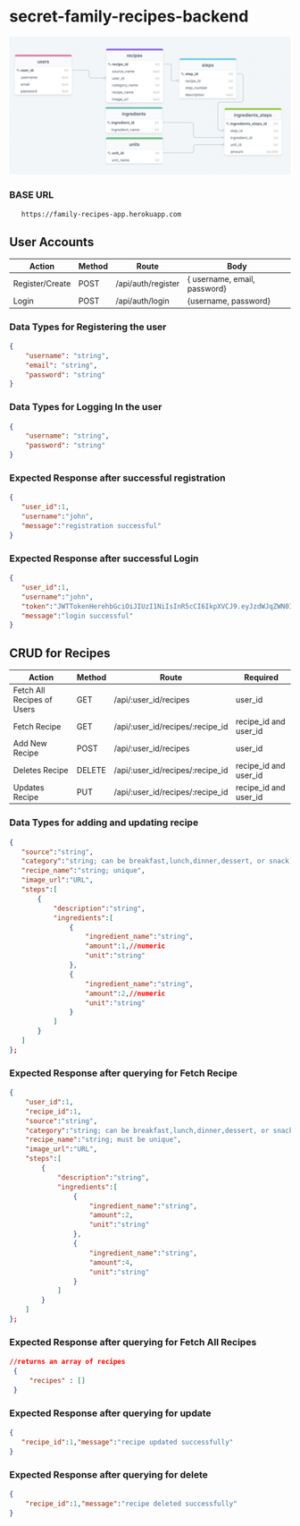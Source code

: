 # secret-family-recipes-backend

 ![Tables](Tables.png)
 
 ### BASE URL

 ```
    https://family-recipes-app.herokuapp.com

 ```

  ## User Accounts

 | Action | Method | Route | Body |
 | ------ | ------ | ----- | ---- |
 | Register/Create | POST | /api/auth/register | { username, email, password}
 | Login | POST | /api/auth/login | {username, password} |

  ### Data Types for Registering the user

 ```json
 {
     "username": "string",
     "email": "string",
     "password": "string"
 }
 ```

  ### Data Types for Logging In the user

 ```json
{
     "username": "string",
     "password": "string"
 }

 ```

 ### Expected Response after successful registration

 ```json
{
    "user_id":1,
    "username":"john",
    "message":"registration successful"
}

 ```

  ### Expected Response after successful Login

 ```json
{
    "user_id":1,
    "username":"john",
    "token":"JWTTokenHerehbGciOiJIUzI1NiIsInR5cCI6IkpXVCJ9.eyJzdWJqZWN0Ijo0LCJlbWFpbCI6ImdsQGRjLm9yZyIsIm",
    "message":"login successful"
}
 ```

  ## CRUD for Recipes

 | Action | Method | Route | Required |
 | ------ | ------ | ----- | -------- |
 | Fetch All Recipes of Users | GET | /api/:user_id/recipes | user_id |
 | Fetch Recipe | GET |/api/:user_id/recipes/:recipe_id | recipe_id and user_id |
 | Add New Recipe | POST | /api/:user_id/recipes | user_id|
 | Deletes Recipe | DELETE | /api/:user_id/recipes/:recipe_id | recipe_id and user_id |
 | Updates Recipe | PUT | /api/:user_id/recipes/:recipe_id | recipe_id and user_id |


  ### Data Types for adding and updating recipe

 ```json
{
    "source":"string",
    "category":"string; can be breakfast,lunch,dinner,dessert, or snack)",
    "recipe_name":"string; unique",
    "image_url":"URL",
    "steps":[
        {
            "description":"string",
            "ingredients":[
                {
                    "ingredient_name":"string",
                    "amount":1,//numeric
                    "unit":"string"
                },
                {
                    "ingredient_name":"string",
                    "amount":2,//numeric
                    "unit":"string"
                }
            ]
        }
    ]
};
```

 ### Expected Response after querying for Fetch Recipe

```json
{
    "user_id":1,
    "recipe_id":1,
    "source":"string",
    "category":"string; can be breakfast,lunch,dinner,dessert, or snack)",
    "recipe_name":"string; must be unique",
    "image_url":"URL",
    "steps":[
        {
            "description":"string",
            "ingredients":[
                {
                    "ingredient_name":"string",
                    "amount":2,
                    "unit":"string"
                },
                {
                    "ingredient_name":"string",
                    "amount":4,
                    "unit":"string"
                }
            ]
        }
    ]
};
```

 ### Expected Response after querying for Fetch All Recipes


```json
//returns an array of recipes
 {
     "recipes" : [] 
 }
```


 ### Expected Response after querying for update

 ```json
{
    "recipe_id":1,"message":"recipe updated successfully"
}
 ```
 ### Expected Response after querying for delete

```json
{
    "recipe_id":1,"message":"recipe deleted successfully"
}
```
